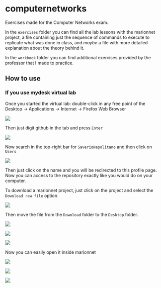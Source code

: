 # computernetworks

Exercises made for the Computer Networks exam.

In the `exercises` folder you can find all the lab lessons with the marionnet project, a file containing just the sequence of commands to execute to replicate what was done in class, and *maybe* a file with more detailed explanation about the theory behind it. 

In the `workbook` folder you can find additional exercises provided by the professor that I made to practice.

## How to use

### If you use mydesk virtual lab

Once you started the virtual lab: double-click in any free point of the Desktop -> Applications -> Internet -> Firefox Web Browser

![](attachment/70bd856f029e67ff5534bfc24ddcc642.png)

Then just digit github in the tab and press `Enter`

![](attachment/eda22ca598728b5023ffa3e2b680724b.png)

Now search in the top-right bar for `SaverioNapolitano` and then click on `Users`

![](attachment/b8ac9278a563675f343dbe3a3e25b0af.png)

Then just click on the name and you will be redirected to this profile page. Now you can access to the repository exactly like you would do on your computer.

To download a marionnet project, just click on the project and select the `Download raw file` option.

![](attachment/56d473c842eeb138df1782e2f44aaf53.png)

Then move the file from the `Download` folder to the `Desktop` folder.

![](attachment/410e8bb349db94a20962617068cddbb2.png)

![](attachment/ae99761f45922a3c03e4d2e10123be99.png)

![](attachment/bdd3e68c2d9153d5022317345e2a74a5.png)

Now you can easily open it inside marionnet

![](attachment/05404eacb91d1c124a86130fb01def4d.png)

![](attachment/e99f0efa7cd287cc0023121b41aa3089.png)

![](attachment/4aa9d84f9acd41aaeb37c0d19b091178.png)


